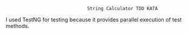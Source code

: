                                   String Calculator TDD KATA
I used TestNG for testing because it provides parallel execution of test methods.

